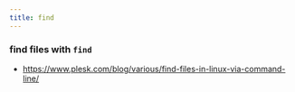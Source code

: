 ```yaml
---
title: find
---
```


### find files with `find`

- https://www.plesk.com/blog/various/find-files-in-linux-via-command-line/